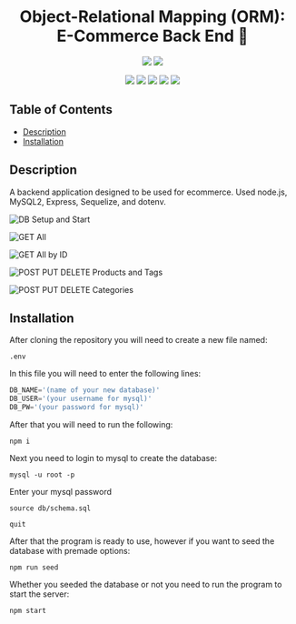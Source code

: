 
<h1 align="center">Object-Relational Mapping (ORM): E-Commerce Back End 👋</h1>
  
<p align="center">
    <img src="https://img.shields.io/github/repo-size/jpd61/e-commerce-backend" />
    <img src="https://img.shields.io/github/languages/top/jpd61/e-commerce-backend"  />
</p>
  
<p align="center">
    <img src="https://img.shields.io/badge/Javascript-yellow" />
    <img src="https://img.shields.io/badge/express-orange" />
    <img src="https://img.shields.io/badge/Sequelize-blue"  />
    <img src="https://img.shields.io/badge/mySQL-blue"  />
    <img src="https://img.shields.io/badge/dotenv-green" />
</p>

## Table of Contents
- [Description](#description)
- [Installation](#installation)


## Description

A backend application designed to be used for ecommerce. Used node.js, MySQL2, Express, Sequelize, and dotenv.
  

![DB Setup and Start](https://drive.google.com/file/d/16RqPMJpsuQjqIZ8CHAG1wMyqW-tkLJK9/view)

![GET All](./animations/GET%20all.gif)

![GET All by ID](./animations/GET%20by%20ID.gif)

![POST PUT DELETE Products and Tags](./animations/POST%20PUT%20DELETE%20Tags%20and%20Products.gif)

![POST PUT DELETE Categories](./animations/POST%20PUT%20DELETE%20Categories.gif)
  


## Installation
After cloning the repository you will need to create a new file named:

`.env`

In this file you will need to enter the following lines:

```js script
DB_NAME='(name of your new database)'
DB_USER='(your username for mysql)'
DB_PW='(your password for mysql)'
```

After that you will need to run the following:
  
`npm i`

Next you need to login to mysql to create the database:

`mysql -u root -p`

Enter your mysql password

`source db/schema.sql`

`quit`

After that the program is ready to use, however if you want to seed the database with premade options:

`npm run seed`

Whether you seeded the database or not you need to run the program to start the server:

`npm start`
